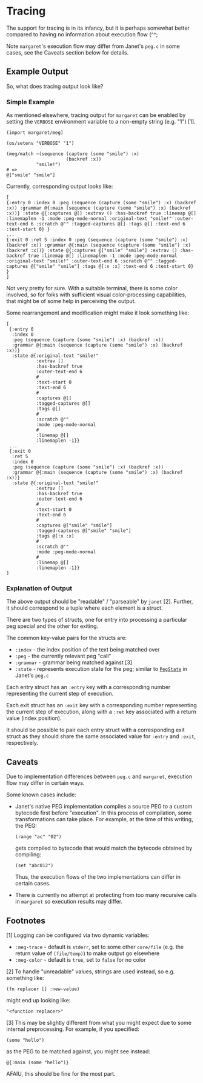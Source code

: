 # Tracing

The support for tracing is in its infancy, but it is perhaps somewhat
better compared to having no information about execution flow (^^;

Note `margaret`'s execution flow may differ from Janet's `peg.c` in
some cases, see the Caveats section below for details.

## Example Output

So, what does tracing output look like?

### Simple Example

As mentioned elsewhere, tracing output for `margaret` can be enabled
by setting the `VERBOSE` environment variable to a non-empty string
(e.g. "1") [1].

```janet
(import margaret/meg)

(os/setenv "VERBOSE" "1")

(meg/match ~(sequence (capture (some "smile") :x)
                      (backref :x))
           "smile!")
# =>
@["smile" "smile"]
```

Currently, corresponding output looks like:

```janet
[
{:entry 0 :index 0 :peg (sequence (capture (some "smile") :x) (backref :x)) :grammar @{:main (sequence (capture (some "smile") :x) (backref :x))} :state @{:captures @[] :extrav () :has-backref true :linemap @[] :linemaplen -1 :mode :peg-mode-normal :original-text "smile!" :outer-text-end 6 :scratch @"" :tagged-captures @[] :tags @[] :text-end 6 :text-start 0} }
...
{:exit 0 :ret 5 :index 0 :peg (sequence (capture (some "smile") :x) (backref :x)) :grammar @{:main (sequence (capture (some "smile") :x) (backref :x))} :state @{:captures @["smile" "smile"] :extrav () :has-backref true :linemap @[] :linemaplen -1 :mode :peg-mode-normal :original-text "smile!" :outer-text-end 6 :scratch @"" :tagged-captures @["smile" "smile"] :tags @[:x :x] :text-end 6 :text-start 0} }
]
```

Not very pretty for sure.  With a suitable terminal, there is some
color involved, so for folks with sufficient visual color-processing
capabilities, that might be of some help in perceiving the output.

Some rearrangement and modification might make it look something like:

```janet
[
 {:entry 0
  :index 0
  :peg (sequence (capture (some "smile") :x) (backref :x))
  :grammar @{:main (sequence (capture (some "smile") :x) (backref :x))}
  :state @{:original-text "smile!"
           :extrav []
           :has-backref true
           :outer-text-end 6
           #
           :text-start 0
           :text-end 6
           #
           :captures @[]
           :tagged-captures @[]
           :tags @[]
           #
           :scratch @""
           :mode :peg-mode-normal
           #
           :linemap @[]
           :linemaplen -1}}
 ...
 {:exit 0
  :ret 5
  :index 0
  :peg (sequence (capture (some "smile") :x) (backref :x))
  :grammar @{:main (sequence (capture (some "smile") :x) (backref :x))}
  :state @{:original-text "smile!"
           :extrav []
           :has-backref true
           :outer-text-end 6
           #
           :text-start 0
           :text-end 6
           #
           :captures @["smile" "smile"]
           :tagged-captures @["smile" "smile"]
           :tags @[:x :x]
           #
           :scratch @""
           :mode :peg-mode-normal
           #
           :linemap @[]
           :linemaplen -1}}
]
```

### Explanation of Output

The above output should be "readable" / "parseable" by `janet` [2].
Further, it should correspond to a tuple where each element is a
struct.

There are two types of structs, one for entry into processing a
particular peg special and the other for exiting.

The common key-value pairs for the structs are:

* `:index` - the index position of the text being matched over
* `:peg` - the currently relevant peg "call"
* `:grammar` - grammar being matched against [3]
* `:state` - represents execution state for the peg; similar to
[`PegState`](https://github.com/janet-lang/janet/blob/e2a8951f688fec8362f725e4a8afd3c79bc1854e/src/core/peg.c#L38-L62)
in Janet's `peg.c`

Each entry struct has an `:entry` key with a corresponding number
representing the current step of execution.

Each exit struct has an `:exit` key with a corresponding number
representing the current step of execution, along with a `:ret` key
associated with a return value (index position).

It should be possible to pair each entry struct with a corresponding
exit struct as they should share the same associated value for
`:entry` and `:exit`, respectively.

## Caveats

Due to implementation differences between `peg.c` and `margaret`,
execution flow may differ in certain ways.

Some known cases include:

* Janet's native PEG implementation compiles a source PEG to a custom
  bytecode first before "execution".  In this process of compilation,
  some transformations can take place.  For example, at the time of
  this writing, the PEG:

    ```janet
    (range "ac" "02")
    ```

  gets compiled to bytecode that would match the bytecode obtained by
  compiling:

    ```janet
    (set "abc012")
    ```

  Thus, the execution flows of the two implementations can differ
  in certain cases.

* There is currently no attempt at protecting from too many recursive
  calls in `margaret` so execution results may differ.

## Footnotes

[1] Logging can be configured via two dynamic variables:

* `:meg-trace` - default is `stderr`, set to some other `core/file`
  (e.g. the return value of `(file/temp)`) to make output go elsewhere
* `:meg-color` - default is `true`, set to `false` for no color

[2] To handle "unreadable" values, strings are used instead, so
e.g. something like:

```janet
(fn replacer [] :new-value)
```

might end up looking like:

```janet
"<function replacer>"
```

[3] This may be slightly different from what you might expect due to
some internal preprocessing.  For example, if you specified:

```janet
(some "hello")
```

as the PEG to be matched against, you might see instead:

```janet
@{:main (some "hello")}
```

AFAIU, this should be fine for the most part.
